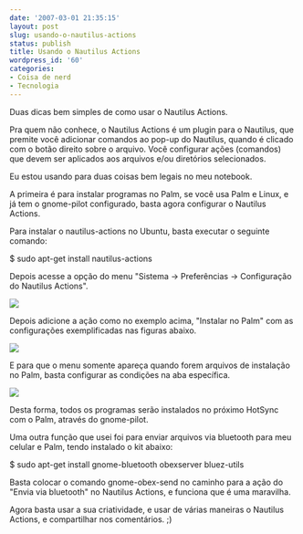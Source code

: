 ```yaml
---
date: '2007-03-01 21:35:15'
layout: post
slug: usando-o-nautilus-actions
status: publish
title: Usando o Nautilus Actions
wordpress_id: '60'
categories:
- Coisa de nerd
- Tecnologia
---
```


Duas dicas bem simples de como usar o Nautilus Actions.

Pra quem não conhece, o Nautilus Actions é um plugin para o Nautilus, que premite você adicionar comandos ao pop-up do Nautilus, quando é clicado com o botão direito sobre o arquivo. Você configurar ações (comandos) que devem ser aplicados aos arquivos e/ou diretórios selecionados.

Eu estou usando para duas coisas bem legais no meu notebook.

A primeira é para instalar programas no Palm, se você usa Palm e Linux, e já tem o gnome-pilot configurado, basta agora configurar o Nautilus Actions.

Para instalar o nautilus-actions no Ubuntu, basta executar o seguinte comando:

$ sudo apt-get install nautilus-actions

Depois acesse a opção do menu "Sistema -> Preferências -> Configuração do Nautilus Actions".


![](http://enderson.blog.br/wp-content/uploads/2007/03/na-01.png)


Depois adicione a ação como no exemplo acima, "Instalar no Palm" com as configurações exemplificadas nas figuras abaixo.


![](http://enderson.blog.br/wp-content/uploads/2007/03/na-02.png)


E para que o menu somente apareça quando forem arquivos de instalação no Palm, basta configurar as condições na aba específica.


![](http://enderson.blog.br/wp-content/uploads/2007/03/na-03.png)




Desta forma, todos os programas serão instalados no próximo HotSync com o Palm, através do gnome-pilot.




Uma outra função que usei foi para enviar arquivos via bluetooth para meu celular e Palm, tendo instalado o kit abaixo:




$ sudo apt-get install gnome-bluetooth obexserver bluez-utils




Basta colocar o comando  gnome-obex-send no caminho para a ação do "Envia via bluetooth" no Nautilus Actions, e funciona que é uma maravilha.



Agora basta usar a sua criatividade, e usar de várias maneiras o Nautilus Actions, e compartilhar nos comentários. ;)
